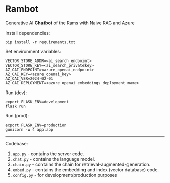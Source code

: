# Rambot
Generative AI __Chatbot__ of the Rams with Naive RAG and Azure

Install dependencies:
```
pip install -r requirements.txt
```

Set environment variables:
```
VECTOR_STORE_ADDR=<ai_search_endpoint>
VECTOR_STORE_KEY=<ai_search_privatekey>
AZ_OAI_ENDPOINT=<azure_openai_endpoint>
AZ_OAI_KEY=<azure_openai_key>
AZ_OAI_VER=2024-02-01
AZ_OAI_DEPLOYMENT=<azure_openai_embeddings_deployment_name>
```

Run (dev):
```
export FLASK_ENV=development
flask run
```

Run (prod):
```
export FLASK_ENV=production
gunicorn -w 4 app:app
```

---

Codebase:

1. `app.py` - contains the server code.
2. `chat.py` - contains the language model.
3. `chain.py` - contains the chain for retrieval-augmented-generation.
4. `embed.py` - contains the embedding and index (vector database) code.
5. `config.py` - for development/production purposes